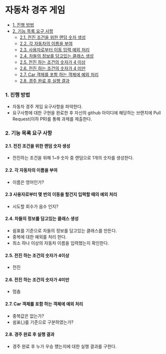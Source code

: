 # 자동차 경주 게임

- [1. 진행 방법](#1-진행-방법)
- [2. 기능 목록 요구 사항](#2-기능-목록-요구-사항-파악)
    - [2.1. 전진 조건을 위한 랜덤 숫자 생성](#21-전진-조건을-위한-랜덤-숫자-생성)
    - [2.2. 각 자동차의 이름을 부여](#22-각-자동차의-이름을-부여)
    - [2.3. 사용자로부터 이동 입력 예외 처리](#23-사용자로부터-몇번의-이동을-할건지-입력할-때의-예외-처리)
    - [2.4. 차들의 정보를 담고있는 클래스 생성](#24-차들의-정보를-담고있는-클래스-생성)
    - [2.5. 전진 하는 조건의 숫자가 4 이상](#25-전진-하는-조건의-숫자가-4이상)
    - [2.6. 전진 하는 조건의 숫자가 4 미만](#26-전진-하는-조건의-숫자가-4미만)
    - [2.7. Car 객체를 포함 하는 객체에 예외 처리](#27-Car-객체를-포함-하는-객체에-예외-처리)
    - [2.8. 경주 완료 후 실행 결과](#28-경주-완료-후-실행-결과)
    
### 1. 진행 방법
* 자동차 경주 게임 요구사항을 파악한다.
* 요구사항에 대한 구현을 완료한 후 자신의 github 아이디에 해당하는 브랜치에 Pull Request(이하 PR)를 통해 과제를 제출한다.


### 2. 기능 목록 요구 사항

#### 2.1. 전진 조건을 위한 랜덤 숫자 생성

- 전진하는 조건을 위해 1~9 숫자 중 랜덤으로 1개의 숫자를 생성한다.

#### 2.2. 각 자동차의 이름을 부여

- 이름은 영어인가?

#### 2.3  사용자로부터 몇 번의 이동을 할건지 입력할 때의 예외 처리

- 시도할 회수가 음수 인지?

#### 2.4. 차들의 정보를 담고있는 클래스 생성
 
- 쉼표를 기준으로 차들의 정보를 담고있는  클래스를 만든다.
- 중복에 대한 예외를 처리 한다.
- 최소 하나 이상의 자동차 이름을 입력했는지 확인한다.

#### 2.5. 전진 하는 조건의 숫자가 4이상 
- 전진

#### 2.6. 전진 하는 조건의 숫자가 4미만 
- 멈춤

#### 2.7. Car 객체를 포함 하는 객체에 예외 처리

- 중복값은 없는가?
- 쉼표(,)를 기준으로 구분하였는가?

#### 2.8. 경주 완료 후 실행 결과 
- 경주 완료 후 누가 우승 헀는지에 대한 실행 결과를 구한다.